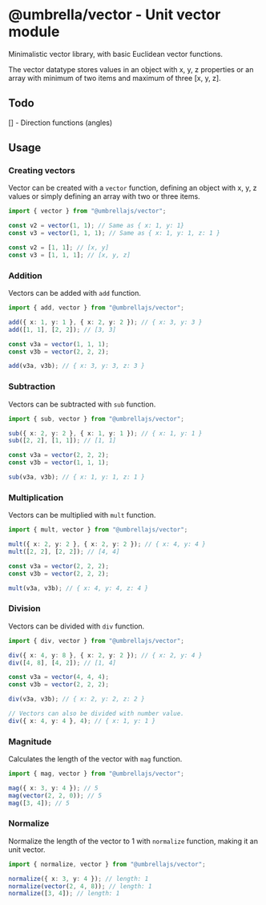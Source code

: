 # @umbrella/vector - Unit vector module

Minimalistic vector library, with basic Euclidean vector functions.

The vector datatype stores values in an object with x, y, z properties or an array
with minimum of two items and maximum of three [x, y, z].

## Todo

[] - Direction functions (angles)

## Usage

### Creating vectors

Vector can be created with a `vector` function, defining an object
with x, y, z values or simply defining an array with two or three items.

```ts
import { vector } from "@umbrellajs/vector";

const v2 = vector(1, 1); // Same as { x: 1, y: 1}
const v3 = vector(1, 1, 1); // Same as { x: 1, y: 1, z: 1 }

const v2 = [1, 1]; // [x, y]
const v3 = [1, 1, 1]; // [x, y, z]
```

### Addition

Vectors can be added with `add` function.

```ts
import { add, vector } from "@umbrellajs/vector";

add({ x: 1, y: 1 }, { x: 2, y: 2 }); // { x: 3, y: 3 }
add([1, 1], [2, 2]); // [3, 3]

const v3a = vector(1, 1, 1);
const v3b = vector(2, 2, 2);

add(v3a, v3b); // { x: 3, y: 3, z: 3 }
```

### Subtraction

Vectors can be subtracted with `sub` function.

```ts
import { sub, vector } from "@umbrellajs/vector";

sub({ x: 2, y: 2 }, { x: 1, y: 1 }); // { x: 1, y: 1 }
sub([2, 2], [1, 1]); // [1, 1]

const v3a = vector(2, 2, 2);
const v3b = vector(1, 1, 1);

sub(v3a, v3b); // { x: 1, y: 1, z: 1 }
```

### Multiplication

Vectors can be multiplied with `mult` function.

```ts
import { mult, vector } from "@umbrellajs/vector";

mult({ x: 2, y: 2 }, { x: 2, y: 2 }); // { x: 4, y: 4 }
mult([2, 2], [2, 2]); // [4, 4]

const v3a = vector(2, 2, 2);
const v3b = vector(2, 2, 2);

mult(v3a, v3b); // { x: 4, y: 4, z: 4 }
```

### Division

Vectors can be divided with `div` function.

```ts
import { div, vector } from "@umbrellajs/vector";

div({ x: 4, y: 8 }, { x: 2, y: 2 }); // { x: 2, y: 4 }
div([4, 8], [4, 2]); // [1, 4]

const v3a = vector(4, 4, 4);
const v3b = vector(2, 2, 2);

div(v3a, v3b); // { x: 2, y: 2, z: 2 }

// Vectors can also be divided with number value.
div({ x: 4, y: 4 }, 4); // { x: 1, y: 1 }
```

### Magnitude

Calculates the length of the vector with `mag` function.

```ts
import { mag, vector } from "@umbrellajs/vector";

mag({ x: 3, y: 4 }); // 5
mag(vector(2, 2, 0)); // 5
mag([3, 4]); // 5
```

### Normalize

Normalize the length of the vector to 1 with `normalize` function, making it an unit vector.

```ts
import { normalize, vector } from "@umbrellajs/vector";

normalize({ x: 3, y: 4 }); // length: 1
normalize(vector(2, 4, 8)); // length: 1
normalize([3, 4]); // length: 1
```
